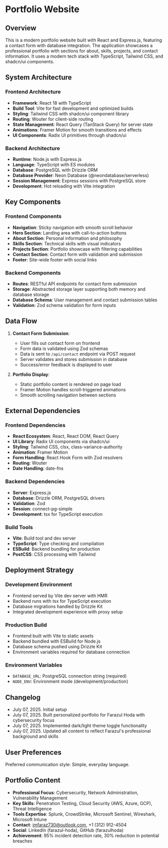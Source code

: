 # Portfolio Website

## Overview

This is a modern portfolio website built with React and Express.js, featuring a contact form with database integration. The application showcases a professional portfolio with sections for about, skills, projects, and contact information. It uses a modern tech stack with TypeScript, Tailwind CSS, and shadcn/ui components.

## System Architecture

### Frontend Architecture
- **Framework**: React 18 with TypeScript
- **Build Tool**: Vite for fast development and optimized builds
- **Styling**: Tailwind CSS with shadcn/ui component library
- **Routing**: Wouter for client-side routing
- **State Management**: React Query (TanStack Query) for server state
- **Animations**: Framer Motion for smooth transitions and effects
- **UI Components**: Radix UI primitives through shadcn/ui

### Backend Architecture
- **Runtime**: Node.js with Express.js
- **Language**: TypeScript with ES modules
- **Database**: PostgreSQL with Drizzle ORM
- **Database Provider**: Neon Database (@neondatabase/serverless)
- **Session Management**: Express sessions with PostgreSQL store
- **Development**: Hot reloading with Vite integration

## Key Components

### Frontend Components
- **Navigation**: Sticky navigation with smooth scroll behavior
- **Hero Section**: Landing area with call-to-action buttons
- **About Section**: Personal information and philosophy
- **Skills Section**: Technical skills with visual indicators
- **Projects Section**: Portfolio showcase with filtering capabilities
- **Contact Section**: Contact form with validation and submission
- **Footer**: Site-wide footer with social links

### Backend Components
- **Routes**: RESTful API endpoints for contact form submission
- **Storage**: Abstracted storage layer supporting both memory and database storage
- **Database Schema**: User management and contact submission tables
- **Validation**: Zod schema validation for form inputs

## Data Flow

1. **Contact Form Submission**:
   - User fills out contact form on frontend
   - Form data is validated using Zod schemas
   - Data is sent to `/api/contact` endpoint via POST request
   - Server validates and stores submission in database
   - Success/error feedback is displayed to user

2. **Portfolio Display**:
   - Static portfolio content is rendered on page load
   - Framer Motion handles scroll-triggered animations
   - Smooth scrolling navigation between sections

## External Dependencies

### Frontend Dependencies
- **React Ecosystem**: React, React DOM, React Query
- **UI Library**: Radix UI components via shadcn/ui
- **Styling**: Tailwind CSS, clsx, class-variance-authority
- **Animation**: Framer Motion
- **Form Handling**: React Hook Form with Zod resolvers
- **Routing**: Wouter
- **Date Handling**: date-fns

### Backend Dependencies
- **Server**: Express.js
- **Database**: Drizzle ORM, PostgreSQL drivers
- **Validation**: Zod
- **Session**: connect-pg-simple
- **Development**: tsx for TypeScript execution

### Build Tools
- **Vite**: Build tool and dev server
- **TypeScript**: Type checking and compilation
- **ESBuild**: Backend bundling for production
- **PostCSS**: CSS processing with Tailwind

## Deployment Strategy

### Development Environment
- Frontend served by Vite dev server with HMR
- Backend runs with tsx for TypeScript execution
- Database migrations handled by Drizzle Kit
- Integrated development experience with proxy setup

### Production Build
- Frontend built with Vite to static assets
- Backend bundled with ESBuild for Node.js
- Database schema pushed using Drizzle Kit
- Environment variables required for database connection

### Environment Variables
- `DATABASE_URL`: PostgreSQL connection string (required)
- `NODE_ENV`: Environment mode (development/production)

## Changelog

- July 07, 2025. Initial setup
- July 07, 2025. Built personalized portfolio for Farazul Hoda with cybersecurity focus
- July 07, 2025. Implemented dark/light theme toggle functionality
- July 07, 2025. Updated all content to reflect Farazul's professional background and skills

## User Preferences

Preferred communication style: Simple, everyday language.

## Portfolio Content
- **Professional Focus**: Cybersecurity, Network Administration, Vulnerability Management
- **Key Skills**: Penetration Testing, Cloud Security (AWS, Azure, GCP), Threat Intelligence
- **Tools Expertise**: Splunk, CrowdStrike, Microsoft Sentinel, Wireshark, Microsoft Intune
- **Contact**: imfaraz730@outlook.com, +1 (312) 912-4504
- **Social**: LinkedIn (farazul-hoda), GitHub (farazulhoda)
- **Achievement**: 95% incident detection rate, 30% reduction in potential breaches